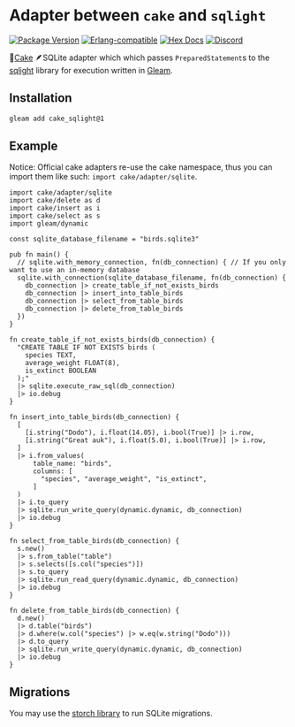 # Adapter between `cake` and `sqlight`

[![Package <a href="https://github.com/inoas/gleam-cake-sqlight/releases"><img src="https://img.shields.io/github/release/inoas/gleam-cake-sqlight" alt="GitHub release"></a> Version](https://img.shields.io/hexpm/v/cake_sqlight)](https://hex.pm/packages/cake_sqlight)
[![Erlang-compatible](https://img.shields.io/badge/target-erlang-b83998)](https://www.erlang.org/)
[![Hex Docs](https://img.shields.io/badge/hex-docs-ffaff3)](https://hexdocs.pm/cake_sqlight/)
[![Discord](https://img.shields.io/discord/768594524158427167?label=discord%20chat&amp;color=5865F2)](https://discord.gg/Fm8Pwmy)

<!--
[![CI Test](https://github.com/inoas/gleam-cake-sqlight/actions/workflows/test.yml/badge.svg?branch=main&amp;event=push)](https://github.com/inoas/gleam-cake-sqlight/actions/workflows/test.yml)
-->

🎂[Cake](http://hex.pm/packages/cake) 🪶SQLite adapter which which passes `PreparedStatement`s to the [sqlight](http://hex.pm/packages/sqlight) library for execution written in [Gleam](https://gleam.run/).

## Installation

```sh
gleam add cake_sqlight@1
```

## Example

Notice: Official cake adapters re-use the cake namespace, thus you can import them like
such: `import cake/adapter/sqlite`.

```gleam
import cake/adapter/sqlite
import cake/delete as d
import cake/insert as i
import cake/select as s
import gleam/dynamic

const sqlite_database_filename = "birds.sqlite3"

pub fn main() {
  // sqlite.with_memory_connection, fn(db_connection) { // If you only want to use an in-memory database
  sqlite.with_connection(sqlite_database_filename, fn(db_connection) {
    db_connection |> create_table_if_not_exists_birds
    db_connection |> insert_into_table_birds
    db_connection |> select_from_table_birds
    db_connection |> delete_from_table_birds
  })
}

fn create_table_if_not_exists_birds(db_connection) {
  "CREATE TABLE IF NOT EXISTS birds (
    species TEXT,
    average_weight FLOAT(8),
    is_extinct BOOLEAN
  );"
  |> sqlite.execute_raw_sql(db_connection)
  |> io.debug
}

fn insert_into_table_birds(db_connection) {
  [
    [i.string("Dodo"), i.float(14.05), i.bool(True)] |> i.row,
    [i.string("Great auk"), i.float(5.0), i.bool(True)] |> i.row,
  ]
  |> i.from_values(
      table_name: "birds",
      columns: [
        "species", "average_weight", "is_extinct",
      ]
  )
  |> i.to_query
  |> sqlite.run_write_query(dynamic.dynamic, db_connection)
  |> io.debug
}

fn select_from_table_birds(db_connection) {
  s.new()
  |> s.from_table("table")
  |> s.selects([s.col("species")])
  |> s.to_query
  |> sqlite.run_read_query(dynamic.dynamic, db_connection)
  |> io.debug
}

fn delete_from_table_birds(db_connection) {
  d.new()
  |> d.table("birds")
  |> d.where(w.col("species") |> w.eq(w.string("Dodo")))
  |> d.to_query
  |> sqlite.run_write_query(dynamic.dynamic, db_connection)
  |> io.debug
}
```

## Migrations

You may use the [storch library](http://hex.pm/packages/storch) to run SQLite
migrations.
